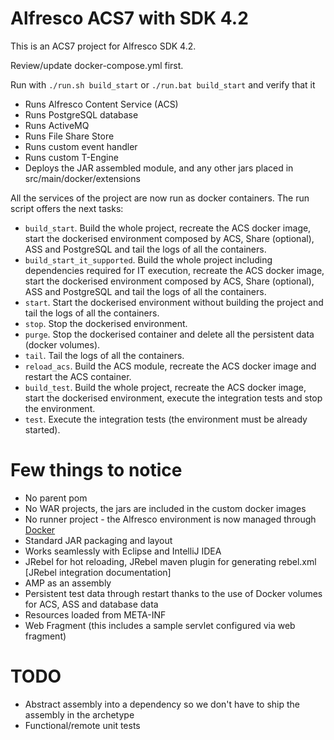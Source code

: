 # Alfresco ACS7 with SDK 4.2

This is an ACS7 project for Alfresco SDK 4.2.

Review/update docker-compose.yml first.

Run with `./run.sh build_start` or `./run.bat build_start` and verify that it

 * Runs Alfresco Content Service (ACS)
 * Runs PostgreSQL database
 * Runs ActiveMQ
 * Runs File Share Store
 * Runs custom event handler
 * Runs custom T-Engine
 * Deploys the JAR assembled module, and any other jars placed in src/main/docker/extensions
 
All the services of the project are now run as docker containers. The run script offers the next tasks:

 * `build_start`. Build the whole project, recreate the ACS docker image, start the dockerised environment composed by ACS, Share (optional), ASS 
 and PostgreSQL and tail the logs of all the containers.
 * `build_start_it_supported`. Build the whole project including dependencies required for IT execution, recreate the ACS docker image, start the dockerised environment 
 composed by ACS, Share (optional), ASS and PostgreSQL and tail the logs of all the containers.
 * `start`. Start the dockerised environment without building the project and tail the logs of all the containers.
 * `stop`. Stop the dockerised environment.
 * `purge`. Stop the dockerised container and delete all the persistent data (docker volumes).
 * `tail`. Tail the logs of all the containers.
 * `reload_acs`. Build the ACS module, recreate the ACS docker image and restart the ACS container.
 * `build_test`. Build the whole project, recreate the ACS docker image, start the dockerised environment, execute the integration tests and stop 
 the environment.
 * `test`. Execute the integration tests (the environment must be already started).

# Few things to notice

 * No parent pom
 * No WAR projects, the jars are included in the custom docker images
 * No runner project - the Alfresco environment is now managed through [Docker](https://www.docker.com/)
 * Standard JAR packaging and layout
 * Works seamlessly with Eclipse and IntelliJ IDEA
 * JRebel for hot reloading, JRebel maven plugin for generating rebel.xml [JRebel integration documentation]
 * AMP as an assembly
 * Persistent test data through restart thanks to the use of Docker volumes for ACS, ASS and database data
 * Resources loaded from META-INF
 * Web Fragment (this includes a sample servlet configured via web fragment)

# TODO

  * Abstract assembly into a dependency so we don't have to ship the assembly in the archetype
  * Functional/remote unit tests
